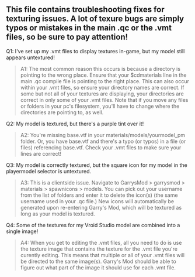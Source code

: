 ## This file contains troubleshooting fixes for texturing issues. A lot of texure bugs are simply typos or mistakes in the main .qc or the .vmt files, so be sure to pay attention!

Q1: I've set up my .vmt files to display textures in-game, but my model still appears untextured!

> A1: The most common reason this occurs is because a directory is pointing to the wrong place. Ensure that your $cdmaterials line in the main .qc compile file is pointing to the right place. This can also occur within your .vmt files, so ensure your directory names are correct. If some but not all of your textures are displaying, your directories are correct in only some of your .vmt files. Note that if you move any files or folders in your pc's filesystem, you'll have to change where the directories are pointing to, as well.

Q2: My model is textured, but there's a purple tint over it!

> A2: You're missing base.vtf in your materials/models/yourmodel_pm folder. Or, you have base.vtf and there's a typo (or typos) in a file (or files) referencing base.vtf. Check your .vmt files to make sure your lines are correct!

Q3: My model is correctly textured, but the square icon for my model in the playermodel selector is untextured.

> A3: This is a clientside issue. Navigate to GarrysMod > garrysmod > materials > spawnicons > models. You can pick out your username from the list of folders and enter it to delete the icon(s) (the same username used in your .qc file.) New icons will automatically be generated upon re-entering Garry's Mod, which will be textured as long as your model is textured.

Q4: Some of the textures for my Vroid Studio model are combined into a single image!

> A4: When you get to editing the .vmt files, all you need to do is use the texture image that contains the texture for the .vmt file you're curently editing. This means that multiple or all of your .vmt files will be directed to the same image(s). Garry's Mod should be able to figure out what part of the image it should use for each .vmt file.

